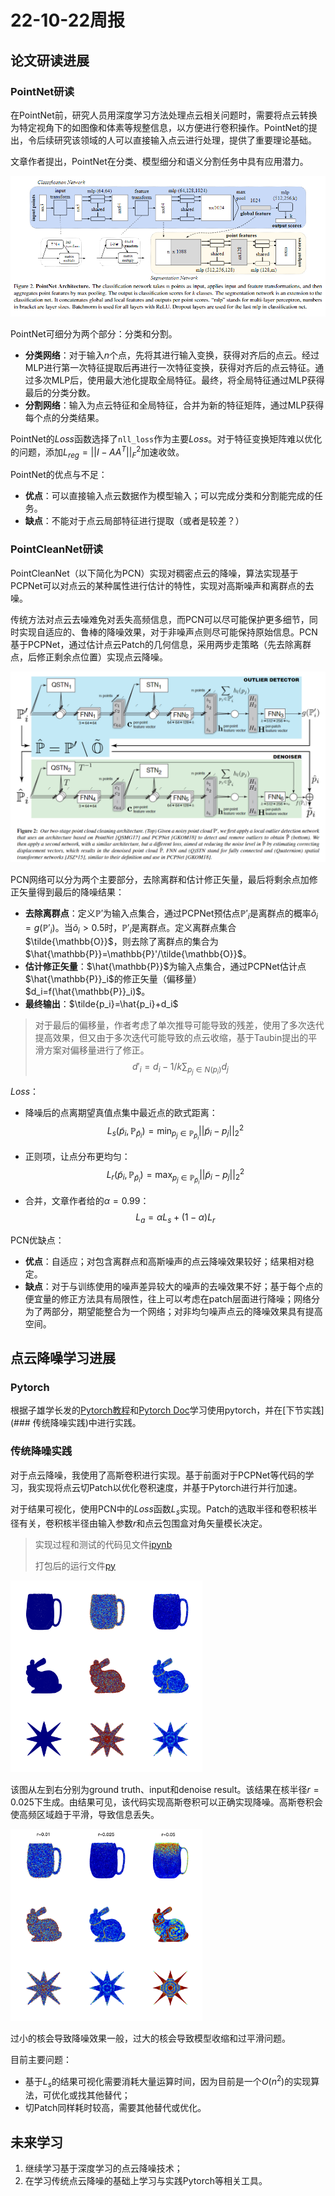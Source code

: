 # 22-10-22周报

## 论文研读进展

### PointNet研读

在PointNet前，研究人员用深度学习方法处理点云相关问题时，需要将点云转换为特定视角下的如图像和体素等规整信息，以方便进行卷积操作。PointNet的提出，令后续研究该领域的人可以直接输入点云进行处理，提供了重要理论基础。

文章作者提出，PointNet在分类、模型细分和语义分割任务中具有应用潜力。

<img src="./10-22.assets/image-20221022143500995.png" alt="image-20221022143500995" style="zoom:67%;" />

PointNet可细分为两个部分：分类和分割。

- **分类网络**：对于输入$n$个点，先将其进行输入变换，获得对齐后的点云。经过MLP进行第一次特征提取后再进行一次特征变换，获得对齐后的点云特征。通过多次MLP后，使用最大池化提取全局特征。最终，将全局特征通过MLP获得最后的分类分数。
- **分割网络**：输入为点云特征和全局特征，合并为新的特征矩阵，通过MLP获得每个点的分类结果。

PointNet的$Loss$函数选择了`nll_loss`作为主要$Loss$。对于特征变换矩阵难以优化的问题，添加$L_{reg}=||I-AA^T||_F^2$加速收敛。

PointNet的优点与不足：

- **优点**：可以直接输入点云数据作为模型输入；可以完成分类和分割能完成的任务。
- **缺点**：不能对于点云局部特征进行提取（或者是较差？）

### PointCleanNet研读

PointCleanNet（以下简化为PCN）实现对稠密点云的降噪，算法实现基于PCPNet可以对点云的某种属性进行估计的特性，实现对高斯噪声和离群点的去噪。

传统方法对点云去噪难免对丢失高频信息，而PCN可以尽可能保护更多细节，同时实现自适应的、鲁棒的降噪效果，对于非噪声点则尽可能保持原始信息。PCN基于PCPNet，通过估计点云Patch的几何信息，采用两步走策略（先去除离群点，后修正剩余点位置）实现点云降噪。

<img src="./10-22.assets/image-20221022154838259.png" alt="image-20221022154838259" style="zoom:67%;" />

PCN网络可以分为两个主要部分，去除离群和估计修正矢量，最后将剩余点加修正矢量得到最后的降噪结果：

- **去除离群点**：定义$\mathbb{P}'$为输入点集合，通过PCPNet预估点$\mathbb{P}'_i$是离群点的概率$\tilde o_i =g(\mathbb{P}'_i)$。当$\tilde o_i>0.5$时，$\mathbb{P}'_i$是离群点。定义离群点集合$\tilde{\mathbb{O}}$，则去除了离群点的集合为$\hat{\mathbb{P}}=\mathbb{P}'/\tilde{\mathbb{O}}$。
- **估计修正矢量**：$\hat{\mathbb{P}}$为输入点集合，通过PCPNet估计点$\hat{\mathbb{P}}_i$的修正矢量（偏移量）$d_i=f(\hat{\mathbb{P}}_i)$。
- **最终输出**：$\tilde{p_i}=\hat{p_i}+d_i$

> 对于最后的偏移量，作者考虑了单次推导可能导致的残差，使用了多次迭代提高效果，但又由于多次迭代可能导致的点云收缩，基于Taubin提出的平滑方案对偏移量进行了修正。
> $$
> d'_i=d_i-1/k\sum_{p_j\in N(p_i)}d_j
> $$

$Loss$：

- 降噪后的点离期望真值点集中最近点的欧式距离：
  $$
  L_s(\tilde{p}_i,\mathbb{P}_{\tilde{p}_i})=\mathop{\min}_{p_j\in \mathbb{P}_{\tilde{p}_i}}||\tilde{p}_i-p_j||^2_2
  $$

- 正则项，让点分布更均匀：
  $$
  L_r(\tilde{p}_i,\mathbb{P}_{\tilde{p}_i})=\mathop{\max}_{p_j\in \mathbb{P}_{\tilde{p}_i}}||\tilde{p}_i-p_j||^2_2
  $$

- 合并，文章作者给的$\alpha=0.99$：
  $$
  L_a=\alpha L_s+(1-\alpha)L_r
  $$

PCN优缺点：

- **优点**：自适应；对包含离群点和高斯噪声的点云降噪效果较好；结果相对稳定。
- **缺点**：对于与训练使用的噪声差异较大的噪声的去噪效果不好；基于每个点的便宜量的修正方法具有局限性，往上可以考虑在patch层面进行降噪；网络分为了两部分，期望能整合为一个网络；对非均匀噪声点云的降噪效果具有提高空间。

## 点云降噪学习进展

### Pytorch

根据子雄学长发的[Pytorch教程](https://speech.ee.ntu.edu.tw/~hylee/ml/2022-spring.php)和[Pytorch Doc](https://pytorch.org/docs/stable/index.html)学习使用pytorch，并在[下节实践](### 传统降噪实践)中进行实践。

### 传统降噪实践

对于点云降噪，我使用了高斯卷积进行实现。基于前面对于PCPNet等代码的学习，我实现将点云切Patch以优化卷积速度，并基于Pytorch进行并行加速。

对于结果可视化，使用PCN中的$Loss$函数$L_s$实现。Patch的选取半径和卷积核半径有关，卷积核半径由输入参数$r$和点云包围盒对角矢量模长决定。

> 实现过程和测试的代码见文件[ipynb](https://github.com/DyllanElliia/learnGeo/blob/main/denoise/traDenoise.ipynb)
>
> 打包后的运行文件[py](https://github.com/DyllanElliia/learnGeo/blob/main/denoise/week1.py)

<img src="./10-22.assets/denoise_25.png" alt="denoise_25" style="zoom:30%;" />

该图从左到右分别为ground truth、input和denoise result。该结果在核半径$r=0.025$下生成。由结果可见，该代码实现高斯卷积可以正确实现降噪。高斯卷积会使高频区域趋于平滑，导致信息丢失。

<img src="./10-22.assets/denoise_total.png" alt="denoise_total" style="zoom:30%;" />

过小的核会导致降噪效果一般，过大的核会导致模型收缩和过平滑问题。

目前主要问题：

- 基于$L_s$的结果可视化需要消耗大量运算时间，因为目前是一个$O(n^2)$的实现算法，可优化或找其他替代；
- 切Patch同样耗时较高，需要其他替代或优化。

## 未来学习

1. 继续学习基于深度学习的点云降噪技术；
2. 在学习传统点云降噪的基础上学习与实践Pytorch等相关工具。